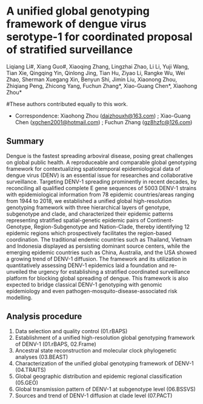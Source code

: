 # A unified global genotyping framework of dengue virus serotype-1 for coordinated proposal of stratified surveillance

Liqiang Li#, Xiang Guo#, Xiaoqing Zhang, Lingzhai Zhao, Li Li, Yuji Wang, Tian Xie, Qingqing Yin, Qinlong Jing, Tian Hu, Ziyao Li, Rangke Wu, Wei Zhao, Sherman Xuegang Xin, Benyun Shi, Jimin Liu, Xiaonong Zhou, Zhiqiang Peng, Zhicong Yang, Fuchun Zhang*, Xiao-Guang Chen*, Xiaohong Zhou* 

#These authors contributed equally to this work.
* Correspondence: Xiaohong Zhou (daizhouxh@163.com) ; Xiao-Guang Chen (xgchen2001@hotmail.com) ; Fuchun Zhang (gz8hzfc@126.com) 

## Summary
Dengue is the fastest spreading arboviral disease, posing great challenges on global public health. A reproduceable and comparable global genotyping framework for contextualizing spatiotemporal epidemiological data of dengue virus (DENV) is an essential issue for researches and collaborative surveillance. Targeting DENV-1 spreading prominently in recent decades, by reconciling all qualified complete E gene sequences of 5003 DENV-1 strains with epidemiological information from 78 epidemic countries/areas ranging from 1944 to 2018, we established a unified global high-resolution genotyping framework with three hierarchical layers of genotype, subgenotype and clade, and characterized their epidemic patterns representing stratified spatial-genetic epidemic pairs of Continent-Genotype, Region-Subgenotype and Nation-Clade, thereby identifying 12 epidemic regions which prospectively facilitates the region-based coordination. The traditional endemic countries such as Thailand, Vietnam and Indonesia displayed as persisting dominant source centers, while the emerging epidemic countries such as China, Australia, and the USA showed a growing trend of DENV-1 diffusion. The framework and its utilization in quantitatively assessing DENV-1 epidemics laid a foundation and re-unveiled the urgency for establishing a stratified coordinated surveillance platform for blocking global spreading of dengue. This framework is also expected to bridge classical DENV-1 genotyping with genomic epidemiology and even pathogen-mosquito-disease-associated risk modelling.



## Analysis procedure
1) Data selection and quality control (01.rBAPS)
2) Establishment of a unified high-resolution global genotyping framework of DENV-1 (01.rBAPS, 02.Frame)
3) Ancestral state reconstruction and molecular clock phylogenetic analyses (03.BEAST)
4) Characterization of the unified global genotyping framework of DENV-1 (04.TRAITS)
5) Global geographic distribution and epidemic regional classification (05.GEO)
6) Global transmission pattern of DENV-1 at subgenotype level (06.BSSVS)
7) Sources and trend of DENV-1 diffusion at clade level (07.PACT)
